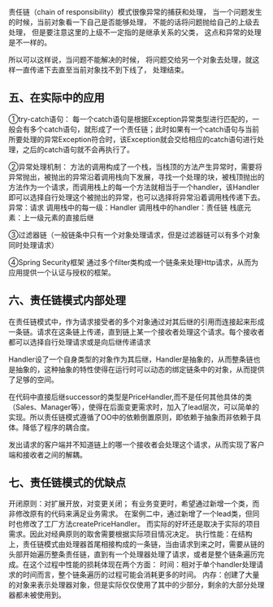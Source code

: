 责任链（chain of responsibility）模式很像异常的捕获和处理，
当一个问题发生的时候，当前对象看一下自己是否能够处理，
不能的话将问题抛给自己的上级去处理，
但是要注意这里的上级不一定指的是继承关系的父类，
这点和异常的处理是不一样的。

所以可以这样说，当问题不能解决的时候，
将问题交给另一个对象去处理，就这样一直传递下去直至当前对象找不到下线了，
处理结束。



## 五、在实际中的应用
①try-catch语句：
每一个catch语句是根据Exception异常类型进行匹配的，一般会有多个catch语句，就形成了一个责任链；此时如果有一个catch语句与当前所要处理的异常Exception符合时，该Exception就会交给相应的catch语句进行处理，之后的catch语句就不会再执行了。

②异常处理机制：
方法的调用构成了一个栈，当栈顶的方法产生异常时，需要将异常抛出，被抛出的异常沿着调用栈向下发展，寻找一个处理的块，被栈顶抛出的方法作为一个请求，而调用栈上的每一个方法就相当于一个handler，该Handler即可以选择自行处理这个被抛出的异常，也可以选择将异常沿着调用栈传递下去。
异常：请求
调用栈中的每一级：Handler
调用栈中的handler：责任链
栈底元素：上一级元素的直接后继

③过滤器链（一般链条中只有一个对象处理请求，但是过滤器链可以有多个对象同时处理请求）

④Spring Security框架
通过多个filter类构成一个链条来处理Http请求，从而为应用提供一个认证与授权的框架。

## 六、责任链模式内部处理
在责任链模式中，作为请求接受者的多个对象通过对其后继的引用而连接起来形成一条链。请求在这条链上传递，直到链上某一个接收者处理这个请求。每个接收者都可以选择自行处理请求或是向后继传递请求

Handler设了一个自身类型的对象作为其后继，Handler是抽象的，从而整条链也是抽象的，这种抽象的特性使得在运行时可以动态的绑定链条中的对象，从而提供了足够的空间。

在代码中直接后继successor的类型是PriceHandler,而不是任何其他具体的类（Sales、Manager等），使得在后面变更需求时，加入了lead层次，可以简单的实现。所以责任链模式遵循了OO中的依赖倒置原则，即依赖于抽象而非依赖于具体。降低了程序的耦合度。

发出请求的客户端并不知道链上的哪一个接收者会处理这个请求，从而实现了客户端和接收者之间的解耦。

## 七、责任链模式的优缺点
开闭原则：对扩展开放，对变更关闭；
有业务变更时，希望通过新增一个类，而非修改原有的代码来满足业务需求。
在案例二中，通过新增了一个lead类，但同时也修改了工厂方法createPriceHandler。
而实际的好坏还是取决于实际的项目需求。因此对经典原则的取舍需要根据实际项目情况决定。
执行性能：在结构上，责任链模式由处理器首尾相接构成的一条链，当由请求到来之时，需要从链的头部开始遍历整条责任链，直到有一个处理器处理了请求，或者是整个链条遍历完成。在这个过程中性能的损耗体现在两个方面：
时间：相对于单个handler处理请求的时间而言，整个链条遍历的过程可能会消耗更多的时间。
内存：创建了大量的对象来表示处理器对象，但是实际仅仅使用了其中的少部分，剩余的大部分处理器都未被使用到。

